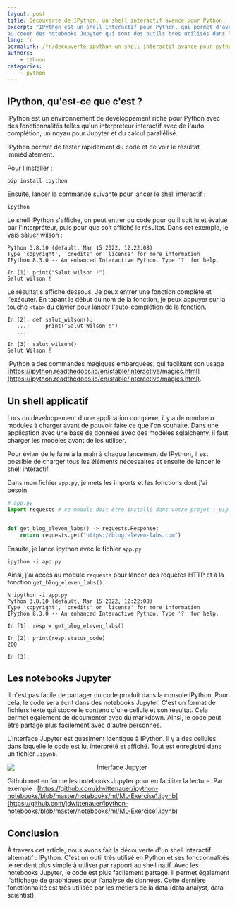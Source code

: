 ```yaml
---
layout: post
title: Découverte de IPython, un shell interactif avancé pour Python
excerpt: "IPython est un shell interactif pour Python, qui permet d'avoir des fonctionnalités plus avancées que le shell par défaut. Il est également
au coeur des notebooks Jupyter qui sont des outils très utilisés dans l'analyse de données (BigData)"
lang: fr
permalink: /fr/decouverte-ipython-un-shell-interactif-avance-pour-python/
authors:
    - tthuon
categories:
    - python
---
```


## IPython, qu'est-ce que c'est ?

IPython est un environnement de développement riche pour Python avec des fonctionnalités telles
qu'un interpréteur interactif avec de l'auto complétion, un noyau pour Jupyter et du calcul parallélisé.

IPython permet de tester rapidement du code et de voir le résultat immédiatement.

Pour l'installer :

```shell
pip install ipython
```

Ensuite, lancer la commande suivante pour lancer le shell interactif :

```shell
ipython
```

Le shell IPython s'affiche, on peut entrer du code pour qu'il soit lu et évalué par l'interpréteur, puis pour que soit affiché le résultat.
Dans cet exemple, je vais saluer wilson :

```shell
Python 3.8.10 (default, Mar 15 2022, 12:22:08)
Type 'copyright', 'credits' or 'license' for more information
IPython 8.3.0 -- An enhanced Interactive Python. Type '?' for help.

In [1]: print("Salut wilson !")
Salut wilson !
```

Le résultat s'affiche dessous. Je peux entrer une fonction complète et l'exécuter. En tapant le début du nom de
la fonction, je peux appuyer sur la touche `<tab>` du clavier pour lancer l'auto-complétion de la fonction.

```shell
In [2]: def salut_wilson():
   ...:     print("Salut Wilson !")
   ...:

In [3]: salut_wilson()
Salut Wilson !

```

IPython a des commandes magiques embarquées, qui facilitent son usage
[https://ipython.readthedocs.io/en/stable/interactive/magics.html](https://ipython.readthedocs.io/en/stable/interactive/magics.html).

## Un shell applicatif

Lors du développement d'une application complexe, il y a de nombreux modules à charger avant de pouvoir faire ce que l'on souhaite.
Dans une application avec une base de données avec des modèles sqlalchemy, il faut charger les modèles avant de les utiliser.

Pour éviter de le faire à la main à chaque lancement de IPython, il est possible de charger tous les éléments nécessaires et ensuite de lancer le shell interactif.

Dans mon fichier `app.py`, je mets les imports et les fonctions dont j'ai besoin.

```python
# app.py
import requests # ce module doit être installé dans votre projet : pip install requests


def get_blog_eleven_labs() -> requests.Response:
    return requests.get("https://blog.eleven-labs.com")
```

Ensuite, je lance ipython avec le fichier `app.py`

```shell
ipython -i app.py
```

Ainsi, j'ai accès au module `requests` pour lancer des requêtes HTTP et à la fonction `get_blog_eleven_labs()`.

```shell
% ipython -i app.py
Python 3.8.10 (default, Mar 15 2022, 12:22:08)
Type 'copyright', 'credits' or 'license' for more information
IPython 8.3.0 -- An enhanced Interactive Python. Type '?' for help.

In [1]: resp = get_blog_eleven_labs()

In [2]: print(resp.status_code)
200

In [3]:
```

## Les notebooks Jupyter

Il n'est pas facile de partager du code produit dans la console IPython. Pour cela, le code sera écrit dans
des notebooks Jupyter. C'est un format de fichiers texte qui stocke le contenu d'une cellule et son résultat.
Cela permet également de documenter avec du markdown. Ainsi, le code peut être partagé plus facilement avec d'autre personnes.

L'interface Jupyter est quasiment identique à IPython. Il y a des cellules dans laquelle le code est lu, interprété et affiché.
Tout est enregistré dans un fichier `.ipynb`.

<div style="text-align: center;">
    <img src="{{ site.baseurl }}/assets/2022-06-13-decouverte-ipython/jupyter.png" alt="Interface Jupyter" style="display: block; margin: auto;"/>
</div>

Github met en forme les notebooks Jupyter pour en faciliter la lecture. Par exemple : [https://github.com/jdwittenauer/ipython-notebooks/blob/master/notebooks/ml/ML-Exercise1.ipynb](https://github.com/jdwittenauer/ipython-notebooks/blob/master/notebooks/ml/ML-Exercise1.ipynb)

## Conclusion

À travers cet article, nous avons fait la découverte d'un shell interactif alternatif : IPython. C'est un outil très utilisé
en Python et ses fonctionnalités le rendent plus simple à utiliser par rapport au shell natif. Avec les notebooks Jupyter,
le code est plus facilement partagé. Il permet également l'affichage de graphiques pour l'analyse de données. Cette dernière fonctionnalité est très utilisée par les métiers de la data (data analyst, data scientist).
